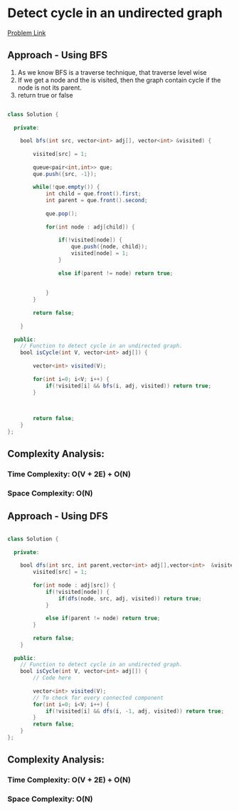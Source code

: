 # Detect cycle in an undirected graph

[Problem Link](https://www.geeksforgeeks.org/problems/detect-cycle-in-an-undirected-graph/1)

## Approach - Using BFS

1. As we know BFS is a traverse technique, that traverse level wise
2. If we get a node and the is visited, then the graph contain cycle if the node is not its parent.
3. return true or false


```Java

class Solution {
    
  private: 
  
    bool bfs(int src, vector<int> adj[], vector<int> &visited) {
        
        visited[src] = 1;
        
        queue<pair<int,int>> que;
        que.push({src, -1});
        
        while(!que.empty()) {
            int child = que.front().first;
            int parent = que.front().second;
            
            que.pop();
            
            for(int node : adj[child]) {
                
                if(!visited[node]) {
                    que.push({node, child});
                    visited[node] = 1;
                }
                
                else if(parent != node) return true;
                
                
            }
        }
        
        return false;
        
    }
    
  public:
    // Function to detect cycle in an undirected graph.
    bool isCycle(int V, vector<int> adj[]) {
        
        vector<int> visited(V);
        
        for(int i=0; i<V; i++) {
            if(!visited[i] && bfs(i, adj, visited)) return true; 
        }
        

       
        return false;
    }
};


```


## Complexity Analysis:

### Time Complexity: O(V + 2E) + O(N)

### Space Complexity: O(N)



## Approach - Using DFS

```Java

class Solution {
    
  private:
    
    bool dfs(int src, int parent,vector<int> adj[],vector<int>  &visited) {
        visited[src] = 1;
        
        for(int node : adj[src]) {
            if(!visited[node]) {
                if(dfs(node, src, adj, visited)) return true;
            }
            
            else if(parent != node) return true;
        }
        
        return false;
    } 
    
  public:
    // Function to detect cycle in an undirected graph.
    bool isCycle(int V, vector<int> adj[]) {
        // Code here
        
        vector<int> visited(V);
        // To check for every connected component
        for(int i=0; i<V; i++) {
            if(!visited[i] && dfs(i, -1, adj, visited)) return true;
        }
        return false;
    }
};

```

## Complexity Analysis:

### Time Complexity: O(V + 2E) + O(N)

### Space Complexity: O(N)